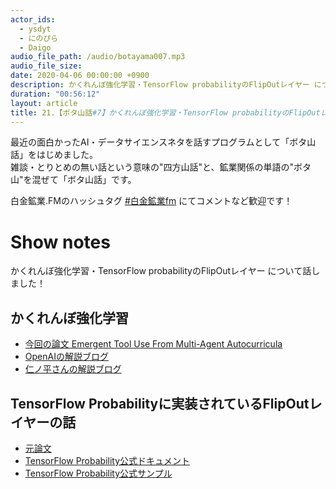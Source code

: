 ```yaml
---
actor_ids:
  - ysdyt
  - にのぴら
  - Daigo
audio_file_path: /audio/botayama007.mp3
audio_file_size:
date: 2020-04-06 00:00:00 +0900
description: かくれんぼ強化学習・TensorFlow probabilityのFlipOutレイヤー について話しました。
duration: "00:56:12"
layout: article
title: 21.【ボタ山話#7】かくれんぼ強化学習・TensorFlow probabilityのFlipOutレイヤー
---
```

最近の面白かったAI・データサイエンスネタを話すプログラムとして「ボタ山話」をはじめました。  
雑談・とりとめの無い話という意味の"四方山話"と、鉱業関係の単語の"ボタ山"を混ぜて「ボタ山話」です。

白金鉱業.FMのハッシュタグ [#白金鉱業fm](https://twitter.com/search?q=%23%E7%99%BD%E9%87%91%E9%89%B1%E6%A5%ADfm&src=typed_query) にてコメントなど歓迎です！

# Show notes

かくれんぼ強化学習・TensorFlow probabilityのFlipOutレイヤー について話しました！

## かくれんぼ強化学習
- [今回の論文 Emergent Tool Use From Multi-Agent Autocurricula](https://arxiv.org/abs/1909.07528)
- [OpenAIの解説ブログ](https://openai.com/blog/emergent-tool-use/)
- [仁ノ平さんの解説ブログ](https://pira-nino.hatenablog.com/entry/introduce_openai_hide-and-seek)

## TensorFlow Probabilityに実装されているFlipOutレイヤーの話
- [元論文](https://arxiv.org/abs/1803.04386)
- [TensorFlow Probability公式ドキュメント](https://www.tensorflow.org/probability/api_docs/python/tfp/layers/Convolution2DFlipout)
- [TensorFlow Probability公式サンプル](https://github.com/tensorflow/probability/blob/master/tensorflow_probability/examples/bayesian_neural_network.py)
